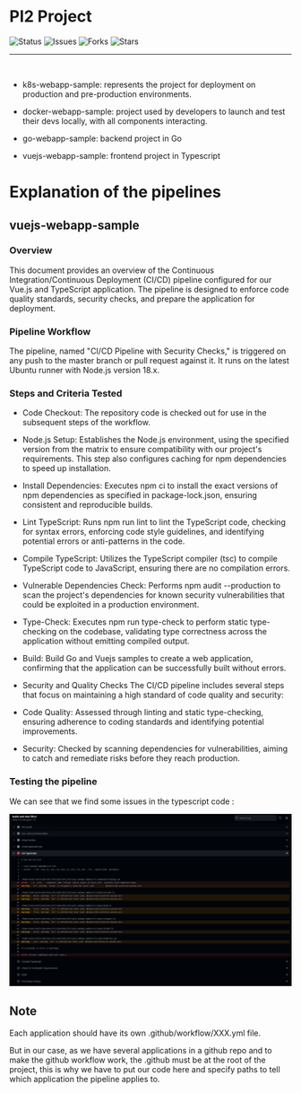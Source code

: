 # PI2 Project

![Status](https://img.shields.io/badge/status-in_progress-yellow)
![Issues](https://img.shields.io/github/issues/Sacha924/Cybershen_PI2)
![Forks](https://img.shields.io/github/forks/Sacha924/Cybershen_PI2)
![Stars](https://img.shields.io/github/stars/Sacha924/Cybershen_PI2)

---
<br/>


- k8s-webapp-sample: represents the project for deployment on production and pre-production environments.

- docker-webapp-sample: project used by developers to launch and test their devs locally, with all components interacting.

- go-webapp-sample: backend project in Go

- vuejs-webapp-sample: frontend project in Typescript

# Explanation of the pipelines

## vuejs-webapp-sample

### Overview

This document provides an overview of the Continuous Integration/Continuous Deployment (CI/CD) pipeline configured for our Vue.js and TypeScript application. The pipeline is designed to enforce code quality standards, security checks, and prepare the application for deployment.

### Pipeline Workflow
The pipeline, named "CI/CD Pipeline with Security Checks," is triggered on any push to the master branch or pull request against it. It runs on the latest Ubuntu runner with Node.js version 18.x.

### Steps and Criteria Tested
- Code Checkout: The repository code is checked out for use in the subsequent steps of the workflow.

- Node.js Setup: Establishes the Node.js environment, using the specified version from the matrix to ensure compatibility with our project's requirements. This step also configures caching for npm dependencies to speed up installation.

- Install Dependencies: Executes npm ci to install the exact versions of npm dependencies as specified in package-lock.json, ensuring consistent and reproducible builds.

- Lint TypeScript: Runs npm run lint to lint the TypeScript code, checking for syntax errors, enforcing code style guidelines, and identifying potential errors or anti-patterns in the code.

- Compile TypeScript: Utilizes the TypeScript compiler (tsc) to compile TypeScript code to JavaScript, ensuring there are no compilation errors.

- Vulnerable Dependencies Check: Performs npm audit --production to scan the project's dependencies for known security vulnerabilities that could be exploited in a production environment.

- Type-Check: Executes npm run type-check to perform static type-checking on the codebase, validating type correctness across the application without emitting compiled output.

- Build: Build Go and Vuejs samples to create a web application, confirming that the application can be successfully built without errors.

- Security and Quality Checks
The CI/CD pipeline includes several steps that focus on maintaining a high standard of code quality and security:

- Code Quality: Assessed through linting and static type-checking, ensuring adherence to coding standards and identifying potential improvements.

- Security: Checked by scanning dependencies for vulnerabilities, aiming to catch and remediate risks before they reach production.

### Testing the pipeline 

We can see that we find some issues in the typescript code :

<img src="img-for-README/Pipeline-typescript.JPG"/>


## Note

Each application should have its own .github/workflow/XXX.yml file.

But in our case, as we have several applications in a github repo and to make the github workflow work, the .github must be at the root of the project, this is why we have to put our code here and specify paths to tell which application the pipeline applies to.
